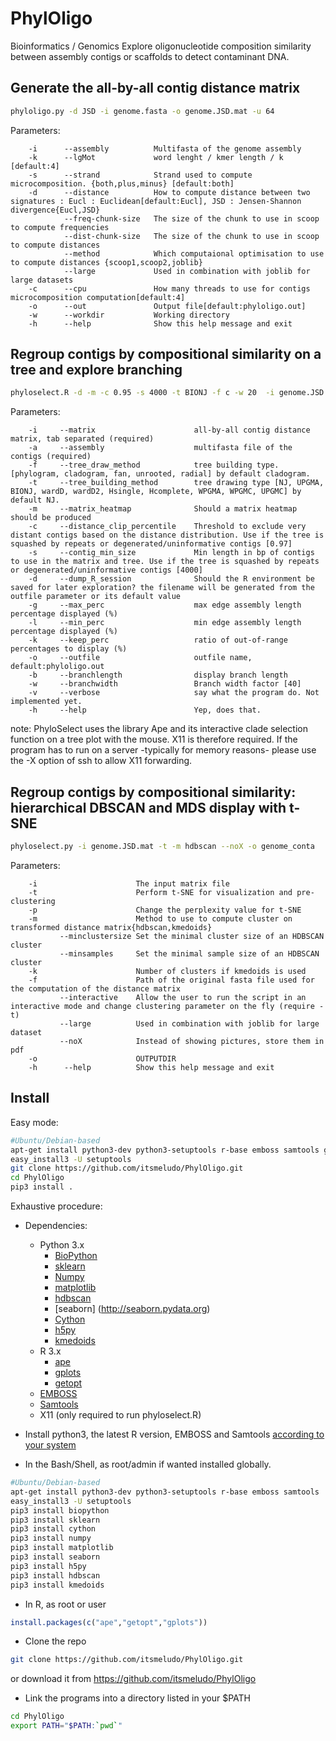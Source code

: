 # PhylOligo
Bioinformatics / Genomics 
Explore oligonucleotide composition similarity between assembly contigs or scaffolds to detect contaminant DNA.


Generate the all-by-all contig distance matrix
----------------------------------------------
```bash
phyloligo.py -d JSD -i genome.fasta -o genome.JSD.mat -u 64
```
Parameters:
```
    -i      --assembly          Multifasta of the genome assembly
    -k      --lgMot             word lenght / kmer length / k [default:4]
    -s      --strand            Strand used to compute microcomposition. {both,plus,minus} [default:both]
    -d      --distance          How to compute distance between two signatures : Eucl : Euclidean[default:Eucl], JSD : Jensen-Shannon divergence{Eucl,JSD}          
            --freq-chunk-size   The size of the chunk to use in scoop to compute frequencies
            --dist-chunk-size   The size of the chunk to use in scoop to compute distances
            --method            Which computaional optimisation to use to compute distances {scoop1,scoop2,joblib}            
            --large             Used in combination with joblib for large datasets
    -c      --cpu               How many threads to use for contigs microcomposition computation[default:4]                
    -o      --out               Output file[default:phyloligo.out]
    -w      --workdir           Working directory
    -h      --help              Show this help message and exit
```



 

Regroup contigs by compositional similarity on a tree and explore branching
---------------------------------------------------------------------------

```bash
phyloselect.R -d -m -c 0.95 -s 4000 -t BIONJ -f c -w 20  -i genome.JSD.mat -a genome.fasta -o genome_conta 

```

Parameters:
```
    -i     --matrix                      all-by-all contig distance matrix, tab separated (required)
    -a     --assembly                    multifasta file of the contigs (required)
    -f     --tree_draw_method            tree building type. [phylogram, cladogram, fan, unrooted, radial] by default cladogram.
    -t     --tree_building_method        tree drawing type [NJ, UPGMA, BIONJ, wardD, wardD2, Hsingle, Hcomplete, WPGMA, WPGMC, UPGMC] by default NJ.
    -m     --matrix_heatmap              Should a matrix heatmap should be produced
    -c     --distance_clip_percentile    Threshold to exclude very distant contigs based on the distance distribution. Use if the tree is squashed by repeats or degenerated/uninformative contigs [0.97]
    -s     --contig_min_size             Min length in bp of contigs to use in the matrix and tree. Use if the tree is squashed by repeats or degenerated/uninformative contigs [4000]
    -d     --dump_R_session              Should the R environment be saved for later exploration? the filename will be generated from the outfile parameter or its default value
    -g     --max_perc                    max edge assembly length percentage displayed (%)
    -l     --min_perc                    min edge assembly length percentage displayed (%)
    -k     --keep_perc                   ratio of out-of-range percentages to display (%)
    -o     --outfile                     outfile name, default:phyloligo.out
    -b     --branchlength                display branch length
    -w     --branchwidth                 Branch width factor [40]
    -v     --verbose                     say what the program do. Not implemented yet.
    -h     --help                        Yep, does that.
```

note: PhyloSelect uses the library Ape and its interactive clade selection function on a tree plot with the mouse. X11 is therefore required. If the program has to run on a server -typically for memory reasons- please use the -X option of ssh to allow X11 forwarding.




Regroup contigs by compositional similarity: hierarchical DBSCAN and MDS display with t-SNE
-------------------------------------------------------------------------------------------

```bash
phyloselect.py -i genome.JSD.mat -t -m hdbscan --noX -o genome_conta


```
Parameters:
```
    -i                      The input matrix file
    -t                      Perform t-SNE for visualization and pre-clustering
    -p                      Change the perplexity value for t-SNE
    -m                      Method to use to compute cluster on transformed distance matrix{hdbscan,kmedoids}
           --minclustersize Set the minimal cluster size of an HDBSCAN cluster
           --minsamples     Set the minimal sample size of an HDBSCAN cluster
    -k                      Number of clusters if kmedoids is used
    -f                      Path of the original fasta file used for the computation of the distance matrix                 
           --interactive    Allow the user to run the script in an interactive mode and change clustering parameter on the fly (require -t)
           --large          Used in combination with joblib for large dataset
           --noX            Instead of showing pictures, store them in pdf
    -o                      OUTPUTDIR
    -h      --help          Show this help message and exit
```






Install
-------

Easy mode:

```Bash
#Ubuntu/Debian-based
apt-get install python3-dev python3-setuptools r-base emboss samtools git
easy_install3 -U setuptools
git clone https://github.com/itsmeludo/PhylOligo.git
cd PhylOligo
pip3 install .
```


Exhaustive procedure:

* Dependencies:
    * Python 3.x
        * [BioPython](biopython.org)
        * [sklearn](http://scikit-learn.org/stable/install.html)
        * [Numpy](numpy.org)
        * [matplotlib](http://matplotlib.org)
        * [hdbscan](https://pypi.python.org/pypi/hdbscan)
        * [seaborn] (http://seaborn.pydata.org)
        * [Cython](http://cython.org)
        * [h5py](http://www.h5py.org)
        * [kmedoids](??????)
    * R 3.x
        * [ape](http://ape-package.ird.fr)
        * [gplots](https://cran.r-project.org/web/packages/gplots/index.html)
        * [getopt](https://cran.r-project.org/web/packages/getopt/getopt.pdf)
    * [EMBOSS](http://emboss.sourceforge.net/download)
    * [Samtools](http://www.htslib.org/)
    * X11 (only required to run phyloselect.R)

    
* Install python3, the latest R version, EMBOSS and Samtools [according to your system](https://xkcd.com/1654/) 

* In the Bash/Shell, as root/admin if wanted installed globally.
```Bash
#Ubuntu/Debian-based
apt-get install python3-dev python3-setuptools r-base emboss samtools
easy_install3 -U setuptools
pip3 install biopython 
pip3 install sklearn
pip3 install cython
pip3 install numpy
pip3 install matplotlib
pip3 install seaborn
pip3 install h5py 
pip3 install hdbscan 
pip3 install kmedoids 
```

* In R, as root or user
```R
install.packages(c("ape","getopt","gplots"))
```

* Clone the repo
```Bash
git clone https://github.com/itsmeludo/PhylOligo.git
```
or download it from https://github.com/itsmeludo/PhylOligo


* Link the programs into a directory listed in your $PATH
```Bash
cd PhylOligo
export PATH="$PATH:`pwd`"
```
